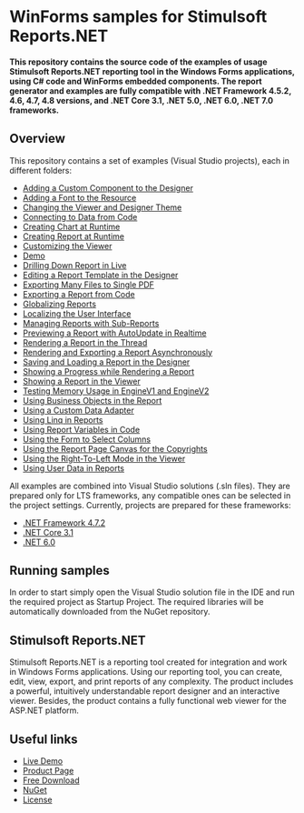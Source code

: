 # WinForms samples for Stimulsoft Reports.NET

#### This repository contains the source code of the examples of usage Stimulsoft Reports.NET reporting tool in the Windows Forms applications, using C# code and WinForms embedded components. The report generator and examples are fully compatible with .NET Framework 4.5.2, 4.6, 4.7, 4.8 versions, and .NET Core 3.1, .NET 5.0, .NET 6.0, .NET 7.0 frameworks.

## Overview
This repository contains a set of examples (Visual Studio projects), each in different folders:
* [Adding a Custom Component to the Designer](https://github.com/stimulsoft/Samples-Reports.NET-for-WinForms/tree/master/NET%20Framework%204.7.2/Adding%20a%20Custom%20Component%20to%20the%20Designer)
* [Adding a Font to the Resource](https://github.com/stimulsoft/Samples-Reports.NET-for-WinForms/tree/master/NET%20Framework%204.7.2/Adding%20a%20Font%20to%20the%20Resource)
* [Changing the Viewer and Designer Theme](https://github.com/stimulsoft/Samples-Reports.NET-for-WinForms/tree/master/NET%20Framework%204.7.2/Changing%20the%20Viewer%20and%20Designer%20Theme)
* [Connecting to Data from Code](https://github.com/stimulsoft/Samples-Reports.NET-for-WinForms/tree/master/NET%206.0/Connecting%20to%20Data%20from%20Code)
* [Creating Chart at Runtime](https://github.com/stimulsoft/Samples-Reports.NET-for-WinForms/tree/master/NET%20Framework%204.7.2/Creating%20Chart%20at%20Runtime)
* [Creating Report at Runtime](https://github.com/stimulsoft/Samples-Reports.NET-for-WinForms/tree/master/NET%20Framework%204.7.2/Creating%20Report%20at%20Runtime)
* [Customizing the Viewer](https://github.com/stimulsoft/Samples-Reports.NET-for-WinForms/tree/master/NET%20Framework%204.7.2/Customizing%20the%20Viewer)
* [Demo](https://github.com/stimulsoft/Samples-Reports.NET-for-WinForms/tree/master/NET%20Framework%204.7.2/Demo)
* [Drilling Down Report in Live](https://github.com/stimulsoft/Samples-Reports.NET-for-WinForms/tree/master/NET%20Framework%204.7.2/Drilling%20Down%20Report%20in%20Live)
* [Editing a Report Template in the Designer](https://github.com/stimulsoft/Samples-Reports.NET-for-WinForms/tree/master/NET%206.0/Editing%20a%20Report%20Template%20in%20the%20Designer)
* [Exporting Many Files to Single PDF](https://github.com/stimulsoft/Samples-Reports.NET-for-WinForms/tree/master/NET%20Framework%204.7.2/Exporting%20Many%20Files%20to%20Single%20PDF)
* [Exporting a Report from Code](https://github.com/stimulsoft/Samples-Reports.NET-for-WinForms/tree/master/NET%20Framework%204.7.2/Exporting%20a%20Report%20from%20Code)
* [Globalizing Reports](https://github.com/stimulsoft/Samples-Reports.NET-for-WinForms/tree/master/NET%20Framework%204.7.2/Globalizing%20Reports)
* [Localizing the User Interface](https://github.com/stimulsoft/Samples-Reports.NET-for-WinForms/tree/master/NET%206.0/Localizing%20the%20User%20Interface)
* [Managing Reports with Sub-Reports](https://github.com/stimulsoft/Samples-Reports.NET-for-WinForms/tree/master/NET%20Framework%204.7.2/Managing%20Reports%20with%20Sub-Reports)
* [Previewing a Report with AutoUpdate in Realtime](https://github.com/stimulsoft/Samples-Reports.NET-for-WinForms/tree/master/NET%20Framework%204.7.2/Previewing%20a%20Report%20with%20AutoUpdate%20in%20Realtime)
* [Rendering a Report in the Thread](https://github.com/stimulsoft/Samples-Reports.NET-for-WinForms/tree/master/NET%20Framework%204.7.2/Rendering%20a%20Report%20in%20the%20Thread)
* [Rendering and Exporting a Report Asynchronously](https://github.com/stimulsoft/Samples-Reports.NET-for-WinForms/tree/master/NET%20Framework%204.7.2/Rendering%20and%20Exporting%20a%20Report%20Asynchronously)
* [Saving and Loading a Report in the Designer](https://github.com/stimulsoft/Samples-Reports.NET-for-WinForms/tree/master/NET%20Framework%204.7.2/Saving%20and%20Loading%20a%20Report%20in%20the%20Designer)
* [Showing a Progress while Rendering a Report](https://github.com/stimulsoft/Samples-Reports.NET-for-WinForms/tree/master/NET%20Framework%204.7.2/Showing%20a%20Progress%20while%20Rendering%20a%20Report)
* [Showing a Report in the Viewer](https://github.com/stimulsoft/Samples-Reports.NET-for-WinForms/tree/master/NET%206.0/Showing%20a%20Report%20in%20the%20Viewer)
* [Testing Memory Usage in EngineV1 and EngineV2](https://github.com/stimulsoft/Samples-Reports.NET-for-WinForms/tree/master/NET%20Framework%204.7.2/Testing%20Memory%20Usage%20in%20EngineV1%20and%20EngineV2)
* [Using Business Objects in the Report](https://github.com/stimulsoft/Samples-Reports.NET-for-WinForms/tree/master/NET%20Framework%204.7.2/Using%20Business%20Objects%20in%20the%20Report)
* [Using a Custom Data Adapter](https://github.com/stimulsoft/Samples-Reports.NET-for-WinForms/tree/master/NET%20Framework%204.7.2/Using%20a%20Custom%20Data%20Adapter)
* [Using Linq in Reports](https://github.com/stimulsoft/Samples-Reports.NET-for-WinForms/tree/master/NET%20Framework%204.7.2/Using%20Linq%20in%20Reports)
* [Using Report Variables in Code](https://github.com/stimulsoft/Samples-Reports.NET-for-WinForms/tree/master/NET%20Framework%204.7.2/Using%20Report%20Variables%20in%20Code)
* [Using the Form to Select Columns](https://github.com/stimulsoft/Samples-Reports.NET-for-WinForms/tree/master/NET%20Framework%204.7.2/Using%20the%20Form%20to%20Select%20Columns)
* [Using the Report Page Canvas for the Copyrights](https://github.com/stimulsoft/Samples-Reports.NET-for-WinForms/tree/master/NET%20Framework%204.7.2/Using%20the%20Report%20Page%20Canvas%20for%20the%20Copyrights)
* [Using the Right-To-Left Mode in the Viewer](https://github.com/stimulsoft/Samples-Reports.NET-for-WinForms/tree/master/NET%20Framework%204.7.2/Using%20the%20Right-To-Left%20Mode%20in%20the%20Viewer)
* [Using User Data in Reports](https://github.com/stimulsoft/Samples-Reports.NET-for-WinForms/tree/master/NET%20Framework%204.7.2/Using%20User%20Data%20in%20Reports)

All examples are combined into Visual Studio solutions (.sln files). They are prepared only for LTS frameworks, any compatible ones can be selected in the project settings. Currently, projects are prepared for these frameworks:

* [.NET Framework 4.7.2](https://github.com/stimulsoft/Samples-Reports.NET-for-WinForms/tree/master/NET%20Framework%204.7.2)
* [.NET Core 3.1](https://github.com/stimulsoft/Samples-Reports.NET-for-WinForms/tree/master/NET%20Core%203.1)
* [.NET 6.0](https://github.com/stimulsoft/Samples-Reports.NET-for-WinForms/tree/master/NET%206.0)

## Running samples
In order to start simply open the Visual Studio solution file in the IDE and run the required project as Startup Project. The required libraries will be automatically downloaded from the NuGet repository.

## Stimulsoft Reports.NET
Stimulsoft Reports.NET is a reporting tool created for integration and work in Windows Forms applications. Using our reporting tool, you can create, edit, view, export, and print reports of any complexity. The product includes a powerful, intuitively understandable report designer and an interactive viewer. Besides, the product contains a fully functional web viewer for the ASP.NET platform.

## Useful links

* [Live Demo](http://demo.stimulsoft.com/#Net)
* [Product Page](https://www.stimulsoft.com/en/products/reports-net)
* [Free Download](https://www.stimulsoft.com/en/downloads)
* [NuGet](https://www.nuget.org/packages/Stimulsoft.Reports.Net)
* [License](LICENSE.md)
